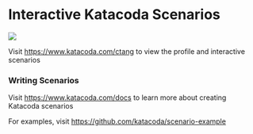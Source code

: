 # Interactive Katacoda Scenarios

[![](http://shields.katacoda.com/katacoda/ctang/count.svg)](https://www.katacoda.com/ctang "Get your profile on Katacoda.com")

Visit https://www.katacoda.com/ctang to view the profile and interactive scenarios

### Writing Scenarios
Visit https://www.katacoda.com/docs to learn more about creating Katacoda scenarios

For examples, visit https://github.com/katacoda/scenario-example
